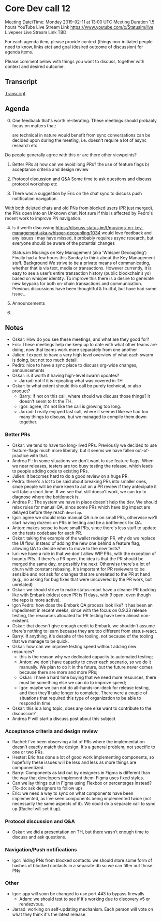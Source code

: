 # Core Dev call 12
Meeting Date/Time: Monday 2019-02-11 at 13:00 UTC
Meeting Duration 1.5 hours
YouTube Live Stream Link https://www.youtube.com/c/Statusim/live
Livepeer Live Stream Link TBD

For each agenda item, please provide context (things non-initiated people need to know, links etc) and goal (desired outcome of discussion) for agenda items.

Please comment below with things you want to discuss, together with context and desired outcome.

## Transcript

[Transcript](transcript12.md)

## Agenda

0. One feedback that's worth re-iterating. These meetings should probably focus on matters that:

    are technical in nature
    would benefit from sync conversations
    can be decided upon during the meeting, i.e. doesn't require a lot of async research etc

Do people generally agree with this or are there other viewpoints?



1. Better PRs
    a) how can we avoid long PRs? the use of feature flags
    b) acceptance criteria and design review

2. Protocol discussion and Q&A
    Some time to ask questions and discuss protocol workshop etc

3. There was a suggestion by Eric on the chat sync to discuss push notification navigation.

With both deleted chats and old PNs from blocked users (PR just merged), the PNs open into an Unknown chat. Not sure if this is affected by Pedro's recent work to improve PN navigation.

4. Is it worth discussing https://discuss.status.im/t/musings-on-key-management-aka-whisper-decoupling/1034 would love feedback and any issues I may have missed, it probably requires async research, but everyone should be aware of the potential changes

    Status.im
    Musings on Key Management (aka 'Whisper Decoupling')
    Finally had a few hours this Sunday to think about the Key Management stuff. Background We strive to be a private means of communicating, whether that is via text, media or transactions. However currently, it is easy to see a user’s entire transaction history (public blockchain’s yo) based on whisper identity. To improve this there is a desire to generate new keypairs for both on-chain transactions and communication. Previous discussions have been thoughtful & fruitful, but have had some issue...

5. Announcements
6.

## Notes

- Oskar: How do you see these meetings, and what are they good for?
- Eric: These meetings help me keep up to date with what other teams are doing, now that teams work more separately from one another
- Julien: I expect to have a very high level overview of what each swarm is doing, but not too much detail.
- Pedro: nice to have a sync place to discuss org-wide changes, announcements
- Oskar: is it worth it having high-level swarm updates?
    - Jarrad: not if it is repeating what was covered in TH
- Oskar: to what extent should this call be purely technical, or also product?
    - Barry: if not on this call, where should we discuss those things? It doesn't seem to fit the TH.
    - Igor: agree, it's not like the call is growing too long.
    - Jarrad: I really enjoyed last call, where it seemed like we had too many things to discuss, but we managed to compile them down together.

### Better PRs

- Oskar: we tend to have too long-lived PRs. Previously we decided to use feature-flags much more liberaly, but it seems we have fallen out-of-practice with that.
- Andrea P.: In some situations we don't want to use feature flags. When we near releases, testers are too busy testing the release, which leads to people adding code to existing PRs.
- Julien: It becomes hard to do a good review on a huge PR.
- Pedro: there's a lot to be said about breaking PRs into smaller ones, since people will be more keen to act on a PR review if they antecipate it will take a short time. If we see that still doesn't work, we can try to diagnose where the bottleneck is.
- Andrea P.: The system we have in place doesn't help the dev. We should relax rules for manual QA, since some PRs which have big impact are delayed before they reach `develop`.
- Igor: agree we should relax manual QA rule on small PRs, otherwise we'll start having dozens on PRs in testing and be a bottleneck for QA.
- Anton: makes sense to have small PRs, since there's less stuff to update on the tests codebase for each PR.
- Oskar: taking the example of the wallet redesign PR, why do we replace the UI flow, instead of adding the new one behind a feature flag, allowing QA to decide when to move to the new tests?
- Iuri: we have a rule in that we don't allow WIP PRs, with the exception of bounty PRs. If there's a PR open, the idea is that the PR should be merged the same day, or possibly the next. Otherwise there's a lot of churn with constant rebasing. It's important for PR reviewers to be sensible and not ask for changes that are unrelated to the PR at hand (e.g., no asking for bug fixes that were uncovered by the PR work, but unrelated)
- Oskar: we should strive to make status-react have a cleaner PR backlog like with Embark (oldest open PR is 11 days, with 9 open, even though the repo is more active).
- Igor/Pedro: how does the Embark QA process look like? It has been an impediment in recent weeks, since with the focus on 0.9.33 release testing, the resources allocated for PR testing have been almost non-existent.
- Oskar: that doesn't give enough credit to Embark, we shouldn't assume there's nothing to learn because they are too different from status-react.
- Barry: If anything, it's despite of the tooling, not because of the tooling that we manage to be quick.
- Oskar: how can we improve testing speed without adding new resources?
    - this is the reason why we dedicated capacity to automated testing;
    - Anton: we don't have capacity to cover each scenario, so we do it manually. We plan to do it in the future, but the future never comes because there are more and more PRs;
    - Oskar: I have a hard time buying that we need more resources, there must be something else we can do to improve speed;
    - Igor: maybe we can not do all-hands-on-deck for release testing, and then they'll take longer to complete. There were a couple of situations that required this type of organization to be able to respond in time.
- Oskar: this is a long topic, does any one else want to contribute to the discussion?
- Andrea P will start a discuss post about this subject.

### Acceptance criteria and design review

- Rachel: I've been observing a lot of PRs where the implementation doesn't exactly match the design. It's a general problem, not specific to one or two PRs.
- Hester: Eric has done a lot of good work implementing components, so hopefully these issues will be less and less as more things are componentized.
- Barry: Components as laid out by designers in Figma is different than the way that developers implement them. Figma uses fixed styles.
- Can we lay things out in Figma using Flexbox or percentages instead? (To-do: ask designers to follow up)
- Eric: we need a way to sync on what components have been implemented, as I've seen components being implemented twice (not necessarily the same aspects of it). We could do a separate call to sync up (Rachel will set it up).

### Protocol discussion and Q&A

- Oskar: we did a presentation on TH, but there wasn't enough time to discuss and ask questions.

### Navigation/Push notifications

- Igor: hiding PNs from blocked contacts: we should store some form of hashes of blocked contacts in a separate db so we can filter out those PNs

### Other

- Igor: app will soon be changed to use port 443 to bypass firewalls.
    - Adam: we should test to see if it's working due to discovery v5 or rendezvous.
- Jarrad: working on self-updating mechanism. Each person will vote on what they think it's the latest release.
